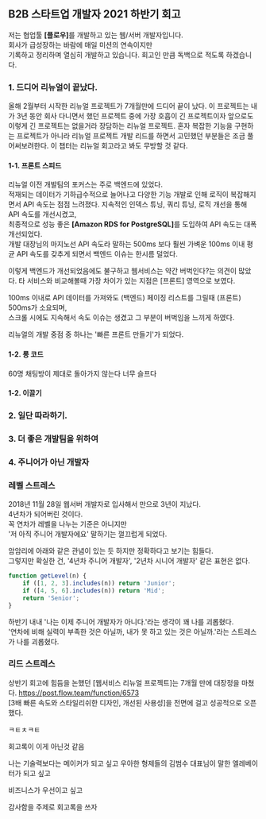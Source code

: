 ## B2B 스타트업 개발자 2021 하반기 회고

저는 협업툴 <b>[플로우]</b>를 개발하고 있는 웹/서버 개발자입니다.  
회사가 급성장하는 바람에 매일 미션의 연속이지만  
기록하고 정리하며 열심히 개발하고 있습니다.
회고인 만큼 독백으로 적도록 하겠습니다.

### 1. 드디어 리뉴얼이 끝났다.

올해 2월부터 시작한 리뉴얼 프로젝트가 7개월만에 드디어 끝이 났다.
이 프로젝트는 내가 3년 동안 회사 다니면서 했던 프로젝트 중에 가장 호흡이 긴 프로젝트이자
앞으로도 이렇게 긴 프로젝트는 없을거라 장담하는 리뉴얼 프로젝트.
혼자 복잡한 기능을 구현하는 프로젝트가 아니라
리뉴얼 프로젝트 개발 리드를 하면서 고민했던 부분들은 조금 풀어써보려한다. 
이 챕터는 리뉴얼 회고라고 봐도 무방할 것 같다. 

#### 1-1. 프론트 스피드

리뉴얼 이전 개발팀의 포커스는 주로 백엔드에 있었다.  
적재되는 데이터가 기하급수적으로 늘어나고 다양한 기능 개발로 인해 로직이 복잡해지면서 API 속도는 점점 느려졌다. 
지속적인 인덱스 튜닝, 쿼리 튜닝, 로직 개선을 통해 API 속도를 개선시켰고,  
최종적으로 성능 좋은 <b>[Amazon RDS for PostgreSQL]</b>를 도입하여 API 속도는 대폭 개선되었다.  
개발 대장님의 마지노선 API 속도라 말하는 500ms 보다 훨씬 가벼운 100ms 이내 평균 API 속도를 갖추게 되면서 백엔드 이슈는 한시름 덜었다.

이렇게 백엔드가 개선되었음에도 불구하고 웹서비스는 약간 버벅인다?는 의견이 많았다.
타 서비스와 비교해볼때 가장 차이가 있는 지점은 [프론트] 영역으로 보였다.

100ms 이내로 API 데이터를 가져와도 (백엔드) 페이징 리스트를 그릴때 (프론트) 500ms가 소요되며,  
스크롤 시에도 지속해서 속도 이슈는 생겼고 그 부분이 버벅임을 느끼게 하였다.

리뉴얼의 개발 중점 중 하나는 '빠른 프론트 만들기'가 되었다.

#### 1-2. 롱 코드

60명 채팅방이 제대로 돌아가지 않는다 너무 슬프다





#### 1-2. 이끌기

### 2. 일단 따라하기.

### 3. 더 좋은 개발팀을 위하여

### 4. 주니어가 아닌 개발자



### 레벨 스트레스

2018년 11월 28일 웹서버 개발자로 입사해서 만으로 3년이 지났다.  
4년차가 되어버린 것이다.  
꼭 연차가 레벨을 나누는 기준은 아니지만   
'저 아직 주니어 개발자에요' 말하기는 껄끄럽게 되었다.

암암리에 아래와 같은 관념이 있는 듯 하지만 정확하다고 보기는 힘들다.  
그렇지만 확실한 건, '4년차 주니어 개발자', '2년차 시니어 개발자' 같은 표현은 없다.

```js
function getLevel(n) {
    if ([1, 2, 3].includes(n)) return 'Junior';
    if ([4, 5, 6].includes(n)) return 'Mid';
    return 'Senior';
}
```

하반기 내내
'나는 이제 주니어 개발자가 아니다.'라는 생각이 꽤 나를 괴롭혔다.  
'연차에 비해 실력이 부족한 것은 아닐까, 내가 못 하고 있는 것은 아닐까.'라는 스트레스가 나를 괴롭혔다.

### 리드 스트레스

상반기 회고에 힘듬을 논했던 [웹서비스 리뉴얼 프로젝트]는 7개월 만에 대장정을 마쳤다.
https://post.flow.team/function/6573  
[3배 빠른 속도와 스타일리쉬한 디자인, 개선된 사용성]을 전면에 걸고 성공적으로 오픈했다.

ㅋㅌㅊㅋㅌ

회고록이 이게 아닌것 같음

나는 기술력보다는 메이커가 되고 싶고
우아한 형제들의 김범수 대표님이 말한 엘레베이터가 되고 싶고

비즈니스가 우선이고 싶고

감사함을 주제로 회고록을 쓰자





